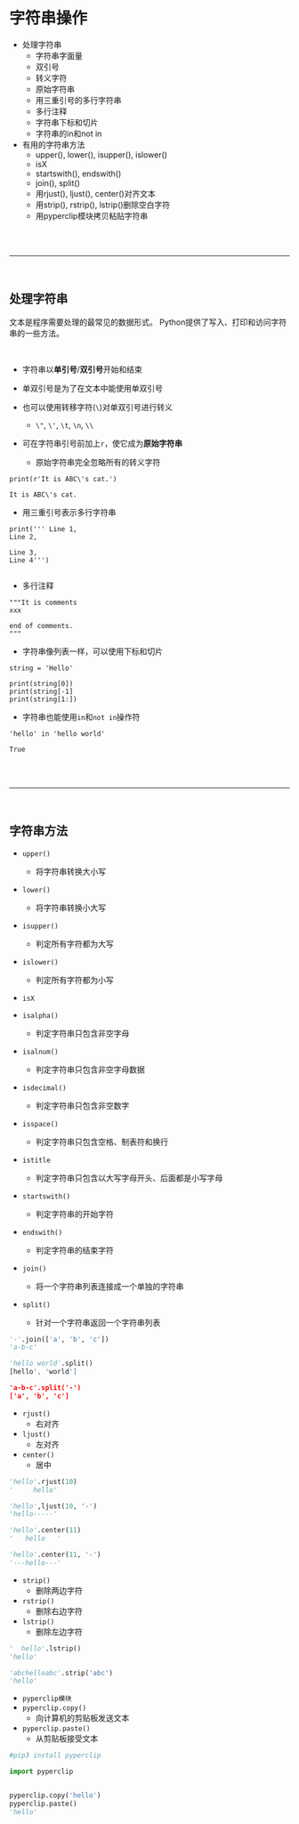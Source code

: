 # 字符串操作


- 处理字符串
    + 字符串字面量
    + 双引号
    + 转义字符
    + 原始字符串
    + 用三重引号的多行字符串
    + 多行注释
    + 字符串下标和切片
    + 字符串的in和not in
- 有用的字符串方法
    + upper(), lower(), isupper(), islower()
    + isX
    + startswith(), endswith()
    + join(), split()
    + 用rjust(), ljust(), center()对齐文本
    + 用strip(), rstrip(), lstrip()删除空白字符
    + 用pyperclip模块拷贝粘贴字符串



<br>
<br/>

---

<br>



## 处理字符串


文本是程序需要处理的最常见的数据形式。
Python提供了写入、打印和访问字符串的一些方法。

<br>


- 字符串以**单引号**/**双引号**开始和结束

- 单双引号是为了在文本中能使用单双引号

- 也可以使用转移字符(`\`)对单双引号进行转义
    + `\"`, `\'`, `\t`, `\n`, `\\`

- 可在字符串引号前加上`r`，使它成为**原始字符串**
    + 原始字符串完全忽略所有的转义字符

```
print(r'It is ABC\'s cat.')

It is ABC\'s cat.

```

- 用三重引号表示多行字符串

```
print(''' Line 1,
Line 2,

Line 3,
Line 4''')


```

- 多行注释

```
"""It is comments
xxx

end of comments.
"""

```

- 字符串像列表一样，可以使用下标和切片

```
string = 'Hello'

print(string[0])
print(string[-1]
print(string[1:])

```

- 字符串也能使用`in`和`not in`操作符

```
'hello' in 'hello world'

True

```


<br>
<br/>

---

<br/>



## 字符串方法


- `upper()`
    + 将字符串转换大小写
- `lower()`
    + 将字符串转换小大写
- `isupper()`
    + 判定所有字符都为大写
- `islower()`
    + 判定所有字符都为小写

- `isX`
-  `isalpha()`
    + 判定字符串只包含非空字母
-  `isalnum()`
    + 判定字符串只包含非空字母数据
-  `isdecimal()`
    + 判定字符串只包含非空数字
-  `isspace()`
    + 判定字符串只包含空格、制表符和换行
-  `istitle`
    + 判定字符串只包含以大写字母开头、后面都是小写字母

- `startswith()`
    + 判定字符串的开始字符
- `endswith()`
    + 判定字符串的结束字符

- `join()`
    + 将一个字符串列表连接成一个单独的字符串
- `split()`
    + 针对一个字符串返回一个字符串列表

 ```py
'-'.join(['a', 'b', 'c'])
'a-b-c'

'hello world'.split()
[hello', 'world']

'a-b-c'.split('-')
['a', 'b', 'c']

 ```

- `rjust()`
    + 右对齐
- `ljust()`
    + 左对齐
- `center()`
    + 居中

```py
'hello'.rjust(10)
'     hello'

'hello',ljust(10, '-')
'hello-----'

'hello'.center(11)
'   hello   '

'hello'.center(11, '-')
'---hello---'
```

- `strip()`
    + 删除两边字符
- `rstrip()`
    + 删除右边字符
- `lstrip()`
    + 删除左边字符

```py
'  hello'.lstrip()
'hello'

'abchelloabc'.strip('abc')
'hello'

```

- `pyperclip模块`
- `pyperclip.copy()`
    + 向计算机的剪贴板发送文本
- `pyperclip.paste()`
    + 从剪贴板接受文本

```py
#pip3 install pyperclip

import pyperclip


pyperclip.copy('hello')
pyperclip.paste()
'hello'

```






























